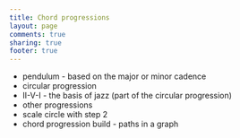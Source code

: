 ```yaml
---
title: Chord progressions
layout: page
comments: true
sharing: true
footer: true
---
```


- pendulum - based on the major or minor cadence
- circular progression
- II-V-I - the basis of jazz (part of the circular progression)
- other progressions
- scale circle with step 2
- chord progression build - paths in a graph
